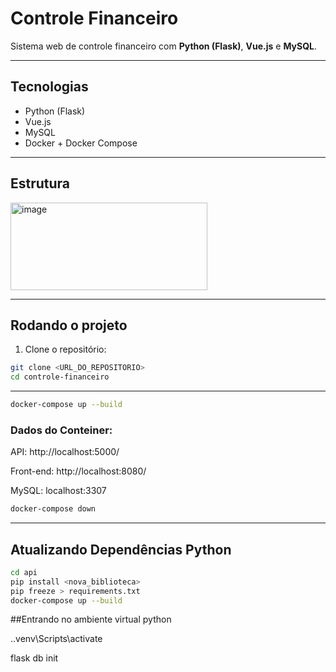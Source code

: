 # Controle Financeiro

Sistema web de controle financeiro com **Python (Flask)**, **Vue.js** e **MySQL**.

---

## Tecnologias
- Python (Flask)
- Vue.js
- MySQL
- Docker + Docker Compose

---

## Estrutura

<img width="315" height="140" alt="image" src="https://github.com/user-attachments/assets/edf8423e-d4c8-4048-9abb-8f49fe674b1d" />


---

## Rodando o projeto

1. Clone o repositório:

```bash
git clone <URL_DO_REPOSITORIO>
cd controle-financeiro
````
---
```bash
docker-compose up --build
````
### Dados do Conteiner:
API: http://localhost:5000/

Front-end: http://localhost:8080/

MySQL: localhost:3307

```bash
docker-compose down
````
---

## Atualizando Dependências Python

```bash
cd api
pip install <nova_biblioteca>
pip freeze > requirements.txt
docker-compose up --build
````

##Entrando no ambiente virtual python

.\.venv\Scripts\activate

flask db init